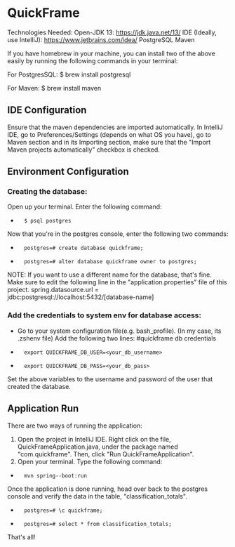 # QuickFrame

Technologies Needed:
Open-JDK 13: https://jdk.java.net/13/ 
IDE (Ideally, use IntelliJ): https://www.jetbrains.com/idea/
PostgreSQL
Maven

If you have homebrew in your machine, you can install two of the above easily by running the following commands in your terminal:

For PostgresSQL:
$ brew install postgresql

For Maven:
$ brew install maven

## IDE Configuration
Ensure that the maven dependencies are imported automatically.
In IntelliJ IDE, go to Preferences/Settings (depends on what OS you have), go to Maven section and in its Importing section, make sure that the "Import Maven projects automatically" checkbox is checked.

## Environment Configuration
### Creating the database:
Open up your terminal. Enter the following command:
-       $ psql postgres

Now that you're in the postgres console, enter the following two commands:
-       postgres=# create database quickframe;
-       postgres=# alter database quickframe owner to postgres;

NOTE: If you want to use a different name for the database, that's fine. Make sure to edit the following line in the "application.properties" file of this project.
spring.datasource.url = jdbc:postgresql://localhost:5432/[database-name]

### Add the credentials to system env for database access:
- Go to your system configuration file(e.g. bash_profile). (In my case, its .zshenv file)
Add the following two lines:
#quickframe db credentials
-       export QUICKFRAME_DB_USER=<your_db_username>
-       export QUICKFRAME_DB_PASS=<your_db_pass>

Set the above variables to the username and password of the user that created the database.

## Application Run
There are two ways of running the application:
1. Open the project in IntelliJ IDE. Right click on the file, QuickFrameApplication.java, under the package named "com.quickframe". Then, click "Run QuickFrameApplication".
2. Open your terminal. 
     Type the following command:
-       mvn spring--boot:run

Once the application is done running, head over back to the postgres console and verify the data in the table, "classification_totals".
-       postgres=# \c quickframe;
-       postgres=# select * from classification_totals;

That's all!
